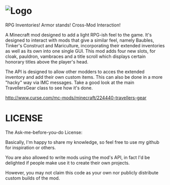 ![Logo](https://raw.githubusercontent.com/BluSunrize/TravellersGear/master/src/main/resources/assets/travellersgear/logo.png)
==============

RPG Inventories! Armor stands! Cross-Mod Interaction!

A Minecraft mod designed to add a light RPG-ish feel to the game.
It's designed to interact with mods that give a similar feel, namely Baubles, Tinker's Construct and Mariculture, incorporating their extended inventories as well as its own into one single GUI.
This mod adds four new slots, for cloak, pauldron, vambraces and a title scroll which displays certain honorary titles above the player's head.

The API is designed to allow other modders to acces the extended inventory and add their own custom items. This can also be done in a more "hacky" way via IMC messages. Take a good look at the main TravellersGear class to see how it's done.

http://www.curse.com/mc-mods/minecraft/224440-travellers-gear


LICENSE
==============

The Ask-me-before-you-do License:

Basically, I'm happy to share my knowledge, so feel free to use my github for inspiration or others.

You are also allowed to write mods using the mod's API, in fact I'd be delighted if people make use it to create their own projects.

However, you may not claim this code as your own nor publicly distribute custom builds of the mod.
